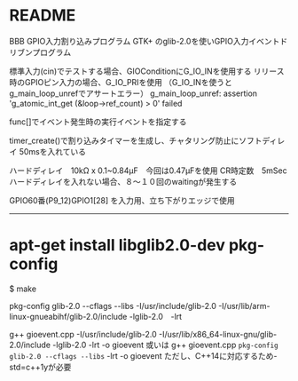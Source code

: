 # README #

BBB GPIO入力割り込みプログラム
GTK+ のglib-2.0を使いGPIO入力イベントドリブンプログラム

標準入力(cin)でテストする場合、GIOConditionにG_IO_INを使用する
リリース時のGPIOピン入力の場合、G_IO_PRIを使用
（G_IO_INを使うとg_main_loop_unrefでアサートエラー）
g_main_loop_unref: assertion 'g_atomic_int_get (&loop->ref_count) > 0' failed

func[]でイベント発生時の実行イベントを指定する

timer_create()で割り込みタイマーを生成し、チャタリング防止にソフトディレイ 50msを入れている

ハードディレイ　10kΩ x 0.1~0.84μF　今回は0.47μFを使用 CR時定数　5mSec
ハードディレイを入れない場合、８〜１０回のwaitingが発生する

GPIO60番(P9_12)GPIO1[28] を入力用、立ち下がりエッジで使用

-------------------------------------------------------
# apt-get install libglib2.0-dev pkg-config
$ make

pkg-config glib-2.0 --cflags --libs
-I/usr/include/glib-2.0 -I/usr/lib/arm-linux-gnueabihf/glib-2.0/include -lglib-2.0　-lrt

g++ gioevent.cpp -I/usr/include/glib-2.0 -I/usr/lib/x86_64-linux-gnu/glib-2.0/include -lglib-2.0 -lrt -o gioevent
或いは
g++ gioevent.cpp `pkg-config glib-2.0 --cflags --libs` -lrt -o gioevent
ただし、C++14に対応するため-std=c++1yが必要
